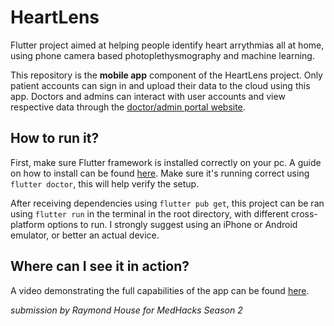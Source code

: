 # HeartLens

Flutter project aimed at helping people identify heart arrythmias all at home, using phone camera based photoplethysmography and machine learning.

This repository is the **mobile app** component of the HeartLens project. Only patient accounts can sign in and upload their data to the cloud using this app. Doctors and admins can interact with user accounts and view respective data through the [doctor/admin portal website](https://github.com/00raymond/heartlensPortal).

## How to run it?

First, make sure Flutter framework is installed correctly on your pc. A guide on how to install can be found [here](https://docs.flutter.dev/get-started/install). Make sure it's running correct using ```flutter doctor```, this will help verify the setup.

After receiving dependencies using ```flutter pub get```, this project can be ran using ```flutter run``` in the terminal in the root directory, with different cross-platform options to run. I strongly suggest using an iPhone or Android emulator, or better an actual device.

## Where can I see it in action?

A video demonstrating the full capabilities of the app can be found [here]().

*submission by Raymond House for MedHacks Season 2*
